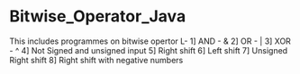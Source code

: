 # Bitwise_Operator_Java
This includes programmes on bitwise opertor L-
1] AND - &
2] OR - |
3] XOR - ^
4] Not Signed and unsigned input
5] Right shift
6] Left shift
7] Unsigned Right shift
8] Right shift with negative numbers
